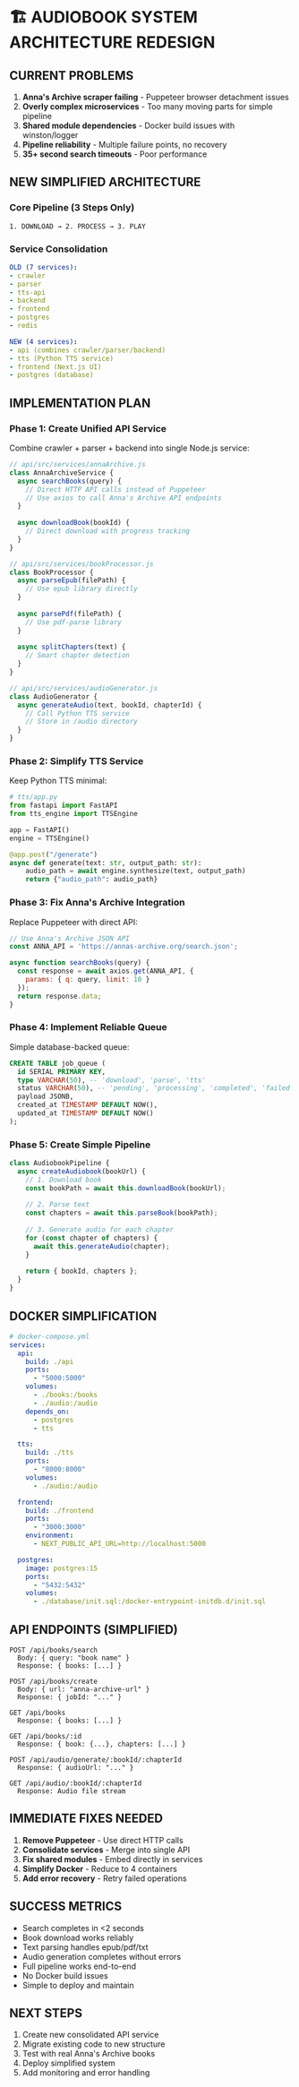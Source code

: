 # 🏗️ AUDIOBOOK SYSTEM ARCHITECTURE REDESIGN

## CURRENT PROBLEMS
1. **Anna's Archive scraper failing** - Puppeteer browser detachment issues
2. **Overly complex microservices** - Too many moving parts for simple pipeline
3. **Shared module dependencies** - Docker build issues with winston/logger
4. **Pipeline reliability** - Multiple failure points, no recovery
5. **35+ second search timeouts** - Poor performance

## NEW SIMPLIFIED ARCHITECTURE

### Core Pipeline (3 Steps Only)
```
1. DOWNLOAD → 2. PROCESS → 3. PLAY
```

### Service Consolidation
```yaml
OLD (7 services):
- crawler
- parser  
- tts-api
- backend
- frontend
- postgres
- redis

NEW (4 services):
- api (combines crawler/parser/backend)
- tts (Python TTS service)
- frontend (Next.js UI)
- postgres (database)
```

## IMPLEMENTATION PLAN

### Phase 1: Create Unified API Service
Combine crawler + parser + backend into single Node.js service:

```javascript
// api/src/services/annaArchive.js
class AnnaArchiveService {
  async searchBooks(query) {
    // Direct HTTP API calls instead of Puppeteer
    // Use axios to call Anna's Archive API endpoints
  }
  
  async downloadBook(bookId) {
    // Direct download with progress tracking
  }
}

// api/src/services/bookProcessor.js  
class BookProcessor {
  async parseEpub(filePath) {
    // Use epub library directly
  }
  
  async parsePdf(filePath) {
    // Use pdf-parse library
  }
  
  async splitChapters(text) {
    // Smart chapter detection
  }
}

// api/src/services/audioGenerator.js
class AudioGenerator {
  async generateAudio(text, bookId, chapterId) {
    // Call Python TTS service
    // Store in /audio directory
  }
}
```

### Phase 2: Simplify TTS Service
Keep Python TTS minimal:

```python
# tts/app.py
from fastapi import FastAPI
from tts_engine import TTSEngine

app = FastAPI()
engine = TTSEngine()

@app.post("/generate")
async def generate(text: str, output_path: str):
    audio_path = await engine.synthesize(text, output_path)
    return {"audio_path": audio_path}
```

### Phase 3: Fix Anna's Archive Integration
Replace Puppeteer with direct API:

```javascript
// Use Anna's Archive JSON API
const ANNA_API = 'https://annas-archive.org/search.json';

async function searchBooks(query) {
  const response = await axios.get(ANNA_API, {
    params: { q: query, limit: 10 }
  });
  return response.data;
}
```

### Phase 4: Implement Reliable Queue
Simple database-backed queue:

```sql
CREATE TABLE job_queue (
  id SERIAL PRIMARY KEY,
  type VARCHAR(50), -- 'download', 'parse', 'tts'
  status VARCHAR(50), -- 'pending', 'processing', 'completed', 'failed'
  payload JSONB,
  created_at TIMESTAMP DEFAULT NOW(),
  updated_at TIMESTAMP DEFAULT NOW()
);
```

### Phase 5: Create Simple Pipeline
```javascript
class AudiobookPipeline {
  async createAudiobook(bookUrl) {
    // 1. Download book
    const bookPath = await this.downloadBook(bookUrl);
    
    // 2. Parse text
    const chapters = await this.parseBook(bookPath);
    
    // 3. Generate audio for each chapter
    for (const chapter of chapters) {
      await this.generateAudio(chapter);
    }
    
    return { bookId, chapters };
  }
}
```

## DOCKER SIMPLIFICATION

```yaml
# docker-compose.yml
services:
  api:
    build: ./api
    ports:
      - "5000:5000"
    volumes:
      - ./books:/books
      - ./audio:/audio
    depends_on:
      - postgres
      - tts

  tts:
    build: ./tts
    ports:
      - "8000:8000"
    volumes:
      - ./audio:/audio

  frontend:
    build: ./frontend
    ports:
      - "3000:3000"
    environment:
      - NEXT_PUBLIC_API_URL=http://localhost:5000

  postgres:
    image: postgres:15
    ports:
      - "5432:5432"
    volumes:
      - ./database/init.sql:/docker-entrypoint-initdb.d/init.sql
```

## API ENDPOINTS (SIMPLIFIED)

```
POST /api/books/search
  Body: { query: "book name" }
  Response: { books: [...] }

POST /api/books/create
  Body: { url: "anna-archive-url" }
  Response: { jobId: "..." }

GET /api/books
  Response: { books: [...] }

GET /api/books/:id
  Response: { book: {...}, chapters: [...] }

POST /api/audio/generate/:bookId/:chapterId
  Response: { audioUrl: "..." }

GET /api/audio/:bookId/:chapterId
  Response: Audio file stream
```

## IMMEDIATE FIXES NEEDED

1. **Remove Puppeteer** - Use direct HTTP calls
2. **Consolidate services** - Merge into single API
3. **Fix shared modules** - Embed directly in services
4. **Simplify Docker** - Reduce to 4 containers
5. **Add error recovery** - Retry failed operations

## SUCCESS METRICS
- Search completes in <2 seconds
- Book download works reliably
- Text parsing handles epub/pdf/txt
- Audio generation completes without errors
- Full pipeline works end-to-end
- No Docker build issues
- Simple to deploy and maintain

## NEXT STEPS
1. Create new consolidated API service
2. Migrate existing code to new structure
3. Test with real Anna's Archive books
4. Deploy simplified system
5. Add monitoring and error handling